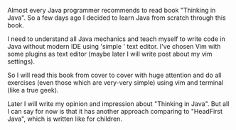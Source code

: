 Almost every Java programmer recommends to read book 
"Thinking in Java". So a few days ago I decided to 
learn Java from scratch through this book.

I need to understand all Java mechanics and teach myself 
to write code in Java without modern IDE using 'simple ' text 
editor. I've chosen Vim with some plugins as text editor 
(maybe later I will write post about my vim settings).

So I will read this book from cover to cover with huge 
attention and do all exercises (even those which are very-very 
simple) using vim and terminal (like a true geek).

Later I will write my opinion and impression about "Thinking 
in Java". But all I can say for now is that it has another 
approach comparing to "HeadFirst Java", which is 
written like for children. 
